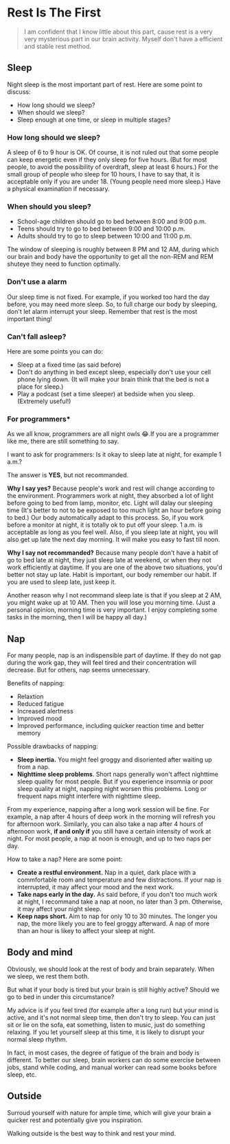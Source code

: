 # Rest Is The First
> I am confident that I know little about this part, cause rest is a very very mysterious part in our brain activity. Myself don't have a efficient and stable rest method.

## Sleep
Night sleep is the most important part of rest. Here are some point to discuss:
- How long should we sleep?
- When should we sleep?
- Sleep enough at one time, or sleep in multiple stages? 

### How long should we sleep?
A sleep of 6 to 9 hour is OK. Of course, it is not ruled out that some people can keep energetic even if they only sleep for five hours. (But for most people, to avoid the possibility of overdraft, sleep at least 6 hours.) For the small group of people who sleep for 10 hours, I have to say that, it is acceptable only if you are under 18. (Young people need more sleep.) Have a physical examination if necessary.

### When should you sleep?
- School-age children should go to bed between 8:00 and 9:00 p.m.
- Teens should try to go to bed between 9:00 and 10:00 p.m.
- Adults should try to go to sleep between 10:00 and 11:00 p.m.

The window of sleeping is roughly between 8 PM and 12 AM, during which our brain and body have the opportunity to get all the non-REM and REM shuteye they need to function optimally.

### Don't use a alarm
Our sleep time is not fixed. For example, if you worked too hard the day before, you may need more sleep.
So, to full charge our body by sleeping, don't let alarm interrupt your sleep. Remember that rest is the most important thing!

### Can't fall asleep?
Here are some points you can do:
- Sleep at a fixed time (as said before)
- Don't do anything in bed except sleep, especially don't use your cell phone lying down. (It will make your brain think that the bed is not a place for sleep.)
- Play a podcast (set a time sleeper) at bedside when you sleep. (Extremely useful!)

### For programmers*

As we all know, programmers are all night owls &#128514;.If you are a programmer like me, there are still something to say.

I want to ask for programmers: Is it okay to sleep late at night, for example 1 a.m.?

The answer is **YES**, but not recommanded.

**Why I say yes?** Because people's work and rest will change according to the environment. Programmers work at night, they absorbed a lot of light before going to bed from lamp, monitor, etc. Light will dalay our sleeping time (It's better to not to be exposed to too much light an hour before going to bed.) Our body automatically adapt to this process. So, if you work before a monitor at night, it is totally ok to put off your sleep. 1 a.m. is acceptable as long as you feel well. Also, if you sleep late at night, you will also get up late the next day morning. It will make you easy to fast till noon.

**Why I say not recommanded?** Because many people don't have a habit of go to bed late at night, they just sleep late at weekend, or when they not work efficiently at daytime. If you are one of the above two situations, you'd better not stay up late. Habit is important, our body remember our habit. If you are used to sleep late, just keep it. 

Another reason why I not recommand sleep late is that if you sleep at 2 AM, you might wake up at 10 AM. Then you will lose you morning time. (Just a personal opinion, morning time is very important. I enjoy completing some tasks in the morning, then I will be happy all day.)

## Nap
For many people, nap is an indispensible part of daytime. If they do not gap during the work gap, they will feel tired and their concentration will decrease. But for others, nap seems unnecessary.

Benefits of napping:
- Relaxtion
- Reduced fatigue
- Increased alertness
- Improved mood
- Improved performance, including quicker reaction time and better memory

Possible drawbacks of napping:
- **Sleep inertia.** You might feel groggy and disoriented after waiting up from a nap.
- **Nighttime sleep problems**. Short naps generally won't affect nighttime sleep quality for most people. But if you experience insomnia or poor sleep quality at night, napping night worsen this problems. Long or frequent naps might interfere with nighttime sleep.

From my experience, napping after a long work session will be fine. For example, a nap after 4 hours of deep work in the morning will refresh you for afternoon work. Similarly, you can also take a nap after 4 hours of afternoon work, **if and only if** you still have a certain intensity of work at night. For most people, a nap at noon is enough, and up to two naps per day.

How to take a nap? Here are some point:
- **Create a restful environment.** Nap in a quiet, dark place with a commfortable room and temperature and few distractions. If your nap is interrupted, it may affect your mood and the next work.
- **Take naps early in the day.** As said before, if you don't too much work at night, I recommand take a nap at noon, no later than 3 pm. Otherwise, it may affect your night sleep.
- **Keep naps short.** Aim to nap for only 10 to 30 minutes. The longer you nap, the more likely you are to feel groggy afterward. A nap of more than an hour is likey to affect your sleep at night.

## Body and mind
Obviously, we should look at the rest of body and brain separately. When we sleep, we rest them both. 

But what if your body is tired but your brain is still highly active? Should we go to bed in under this circumstance?

My advice is if you feel tired (for example after a long run) but your mind is active, and it's not normal sleep time, then don't try to sleep. You can just sit or lie on the sofa, eat something, listen to music, just do something relaxing. If you let yourself sleep at this time, it is likely to disrupt your normal sleep rhythm.

In fact, in most cases, the degree of fatigue of the brain and body is different. To better our sleep, brain workers can do some exercise between jobs, stand while coding, and manual worker can read some books before sleep, etc.

## Outside
Surroud yourself with nature for ample time, which will give your brain a quicker rest and potentially give you inspiration.

Walking outside is the best way to think and rest your mind.


